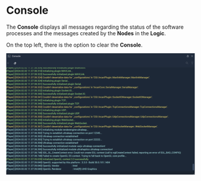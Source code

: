# Console

The **Console** displays all messages regarding the status of the software processes and the messages created by the **Nodes** in the **Logic**.

On the top left, there is the option to clear the **Console**.

![](../.gitbook/assets/console20232.png)


